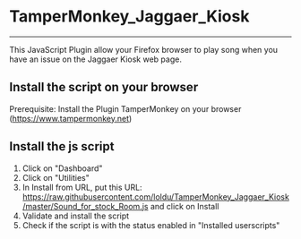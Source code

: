 # TamperMonkey_Jaggaer_Kiosk
---------------------------------------------------

This JavaScript Plugin allow your Firefox browser to play song when you have an issue on the Jaggaer Kiosk web page.

Install the script on your browser
---------------------------------------------------
Prerequisite:
Install the Plugin TamperMonkey on your browser (https://www.tampermonkey.net)

Install the js script
------------------------------
1. Click on "Dashboard"
2. Click on "Utilities"
3. In Install from URL, put this URL:
	https://raw.githubusercontent.com/loldu/TamperMonkey_Jaggaer_Kiosk/master/Sound_for_stock_Room.js
	and click on Install
4. Validate and install the script
5. Check if the script is with the status enabled in "Installed userscripts"

